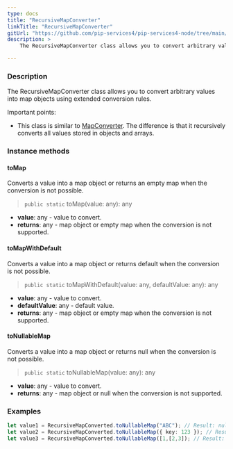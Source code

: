 ```yaml
---
type: docs
title: "RecursiveMapConverter"
linkTitle: "RecursiveMapConverter"
gitUrl: "https://github.com/pip-services4/pip-services4-node/tree/main/pip-services4-commons-node"
description: > 
    The RecursiveMapConverter class allows you to convert arbitrary values into map objects using extended conversion rules.

---
```


### Description
 The RecursiveMapConverter class allows you to convert arbitrary values into map objects using extended conversion rules.
 
 Important points:
 
 - This class is similar to [MapConverter](../map_converter). The difference is that it recursively converts all values stored in objects and arrays.

### Instance methods

#### toMap
Converts a  value into a map object or returns an empty map when the conversion is not possible.

> `public static` toMap(value: any): any

- **value**: any - value to convert.
- **returns**: any - map object or empty map when the conversion is not supported.  

#### toMapWithDefault
Converts a value into a map object or returns default when the conversion is not possible.

> `public static` toMapWithDefault(value: any, defaultValue: any): any

- **value**: any - value to convert.
- **defaultValue**: any - default value.
- **returns**: any - map object or empty map when the conversion is not supported.

#### toNullableMap
Converts a value into a map object or returns null when the conversion is not possible.

> `public static` toNullableMap(value: any): any

- **value**: any - value to convert.
- **returns**: any - map object or null when the conversion is not supported.


### Examples

```typescript
let value1 = RecursiveMapConverted.toNullableMap("ABC"); // Result: null
let value2 = RecursiveMapConverted.toNullableMap({ key: 123 }); // Result: { key: 123 }
let value3 = RecursiveMapConverted.toNullableMap([1,[2,3]); // Result: { "0": 1, { "0": 2, "1": 3 } }
```
